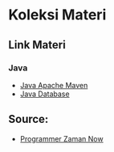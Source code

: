 # Koleksi Materi

## Link Materi

### Java

- [Java Apache Maven](java-apache-maven.md)
- [Java Database](java-database.md)

## Source:

- [Programmer Zaman Now](https://github.com/ProgrammerZamanNow)
